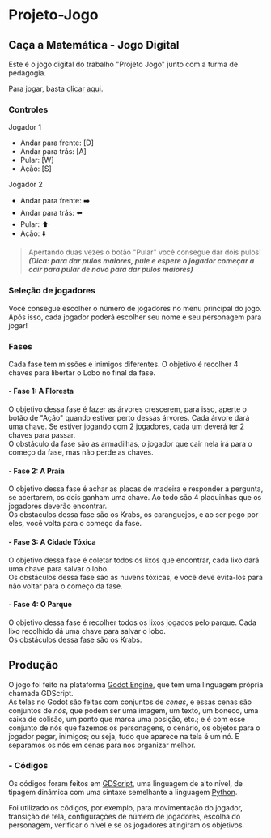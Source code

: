 # Projeto-Jogo  

## Caça a Matemática - Jogo Digital
  
Este é o jogo digital do trabalho "Projeto Jogo" junto com a turma de pedagogia.  
  
Para jogar, basta [clicar aqui.](https://felipemacchiz.github.io/Projeto-Jogo/)  
  
### Controles  
  
Jogador 1  
   - Andar para frente: [D]  
   - Andar para trás: [A]  
   - Pular: [W]  
   - Ação: [S]  
  
Jogador 2  
   - Andar para frente:	:arrow_right:
   - Andar para trás: :arrow_left: 
   - Pular: :arrow_up: 
   - Ação: :arrow_down:  
   
> Apertando duas vezes o botão "Pular" você consegue dar dois pulos! ***(Dica: para dar pulos maiores, pule e espere o jogador começar a cair para pular de novo para dar pulos maiores)***  
  
### Seleção de jogadores  
  
Você consegue escolher o número de jogadores no menu principal do jogo.  
Após isso, cada jogador poderá escolher seu nome e seu personagem para jogar!  
  
### Fases  
  
Cada fase tem missões e inimigos diferentes. O objetivo é recolher 4 chaves para libertar o Lobo no final da fase.  
  
#### - Fase 1: A Floresta  
O objetivo dessa fase é fazer as árvores crescerem, para isso, aperte o botão de "Ação" quando estiver perto dessas árvores. Cada árvore dará uma chave. Se estiver jogando com 2 jogadores, cada um deverá ter 2 chaves para passar.  
O obstáculo da fase são as armadilhas, o jogador que cair nela irá para o começo da fase, mas não perde as chaves.  
  
#### - Fase 2: A Praia  
O objetivo dessa fase é achar as placas de madeira e responder a pergunta, se acertarem, os dois ganham uma chave. Ao todo são 4 plaquinhas que os jogadores deverão encontrar.  
Os obstaculos dessa fase são os Krabs, os caranguejos, e ao ser pego por eles, você volta para o começo da fase.  
  
#### - Fase 3: A Cidade Tóxica  
O objetivo dessa fase é coletar todos os lixos que encontrar, cada lixo dará uma chave para salvar o lobo.  
Os obstáculos dessa fase são as nuvens tóxicas, e você deve evitá-los para não voltar para o começo da fase.  
  
#### - Fase 4: O Parque  
O objetivo dessa fase é recolher todos os lixos jogados pelo parque. Cada lixo recolhido dá uma chave para salvar o lobo.  
Os obstáculos dessa fase são os Krabs.  

## Produção 
  
O jogo foi feito na plataforma [Godot Engine](https://godotengine.org/), que tem uma linguagem própria chamada GDScript.  
As telas no Godot são feitas com conjuntos de _cenas_, e essas cenas são conjuntos de _nós_, que podem ser uma imagem, um texto, um boneco, uma caixa de colisão, um ponto que marca uma posição, etc.; e é com esse conjunto de nós que fazemos os personagens, o cenário, os objetos para o jogador pegar, inimigos; ou seja, tudo que aparece na tela é um nó. E separamos os nós em cenas para nos organizar melhor.  
  
### - Códigos  
  
Os códigos foram feitos em [GDScript](https://docs.godotengine.org/pt_BR/stable/getting_started/scripting/gdscript/gdscript_basics.html), uma linguagem de alto nível, de tipagem dinâmica com uma sintaxe semelhante a linguagem [Python](https://www.python.org/).  
  
Foi utilizado os códigos, por exemplo, para movimentação do jogador, transição de tela, configurações de número de jogadores, escolha do personagem, verificar o nível e se os jogadores atingiram os objetivos.
